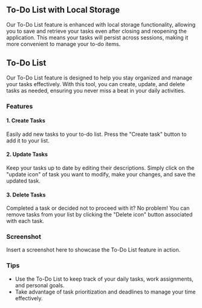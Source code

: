 ## To-Do List with Local Storage

Our To-Do List feature is enhanced with local storage functionality, allowing you to save and retrieve your tasks even after closing and reopening the application. This means your tasks will persist across sessions, making it more convenient to manage your to-do items.

## To-Do List

Our To-Do List feature is designed to help you stay organized and manage your tasks effectively. With this tool, you can create, update, and delete tasks as needed, ensuring you never miss a beat in your daily activities.

### Features

#### 1. Create Tasks

Easily add new tasks to your to-do list. Press the "Create task" button to add it to your list.

#### 2. Update Tasks

Keep your tasks up to date by editing their descriptions. Simply click on the "update icon" of task you want to modify, make your changes, and save the updated task.

#### 3. Delete Tasks

Completed a task or decided not to proceed with it? No problem! You can remove tasks from your list by clicking the "Delete icon" button associated with each task.

### Screenshot

Insert a screenshot here to showcase the To-Do List feature in action.


### Tips

- Use the To-Do List to keep track of your daily tasks, work assignments, and personal goals.
- Take advantage of task prioritization and deadlines to manage your time effectively.

